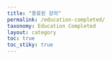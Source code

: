 ```yaml
---
title: "종료된 강의"
permalink: /education-completed/
taxonomy: Education Completed
layout: category
toc: true
toc_stiky: true
---
```

